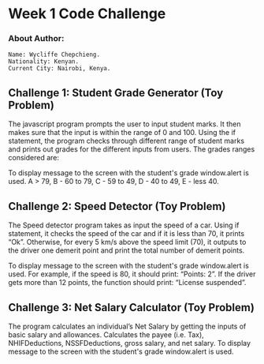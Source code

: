 #   Week 1 Code Challenge
### About Author: 
    Name: Wycliffe Chepchieng.
    Nationality: Kenyan.
    Current City: Nairobi, Kenya.
## Challenge 1: Student Grade Generator (Toy Problem)
The javascript program prompts the user to input student marks. It then makes sure that the input is within the range of 0 and 100. 
Using the if statement, the program checks through different range of student marks and prints out grades for the different inputs from users. 
The grades ranges considered are:

To display message to the screen with the student's grade window.alert is used.
A > 79, B - 60 to 79, C -  59 to 49, D - 40 to 49, E - less 40.

 
## Challenge 2: Speed Detector (Toy Problem)
The Speed detector program takes as input the speed of a car. 
Using if statement, it checks the speed of the car and if it is less than 70, it prints “Ok”. Otherwise, for every 5 km/s above the speed limit (70), it outputs to the driver one demerit point and print the total number of demerit points.

To display message to the screen with the student's grade window.alert is used.
For example, if the speed is 80, it should print: “Points: 2”. If the driver gets more than 12 points, the function should print: “License suspended”.

 

## Challenge 3: Net Salary Calculator (Toy Problem)
The program calculates an individual’s Net Salary by getting the inputs of basic salary and allowances. Calculates the payee (i.e. Tax), NHIFDeductions, NSSFDeductions, gross salary, and net salary. 
To display message to the screen with the student's grade window.alert is used.